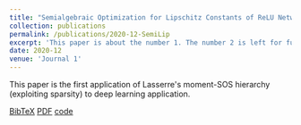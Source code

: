 ```yaml
---
title: "Semialgebraic Optimization for Lipschitz Constants of ReLU Networks"
collection: publications
permalink: /publications/2020-12-SemiLip
excerpt: 'This paper is about the number 1. The number 2 is left for future work.'
date: 2020-12
venue: 'Journal 1'
---
```


This paper is the first application of Lasserre's moment-SOS hierarchy (exploiting sparsity) to deep learning application.

[BibTeX](https://tongchen779.github.io/ref/2020-12-SemiLip-BibTeX.bib)
[PDF](https://proceedings.neurips.cc/paper_files/paper/2020/file/dea9ddb25cbf2352cf4dec30222a02a5-Paper.pdf)
[code](https://github.com/TongCHEN779/CertDNN)